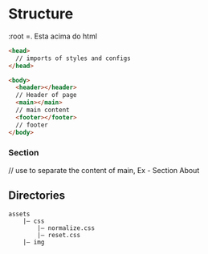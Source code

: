 # Structure

:root =. Esta acima do html

```html
<head>
  // imports of styles and configs
</head>

<body>
  <header></header>
  // Header of page
  <main></main>
  // main content
  <footer></footer>
  // footer
</body>
```

### Section

<section> // use to separate the content of main, Ex - Section About

## Directories

```
assets
    |— css
        |— normalize.css
        |— reset.css
    |— img
```
